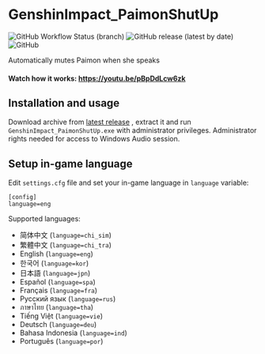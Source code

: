 # GenshinImpact_PaimonShutUp

![GitHub Workflow Status (branch)](https://img.shields.io/github/workflow/status/tmarenko/GenshinImpact_PaimonShutUp/Build%20App/main)
![GitHub release (latest by date)](https://img.shields.io/github/downloads/tmarenko/GenshinImpact_PaimonShutUp/total)
![GitHub](https://img.shields.io/github/license/tmarenko/GenshinImpact_PaimonShutUp)

Automatically mutes Paimon when she speaks

#### Watch how it works: https://youtu.be/pBpDdLcw6zk

## Installation and usage

Download archive from
[latest release](https://github.com/tmarenko/GenshinImpact_PaimonShutUp/releases)
, extract it and run `GenshinImpact_PaimonShutUp.exe` with administrator privileges. 
Administrator rights needed for access to Windows Audio session.

## Setup in-game language

Edit `settings.cfg` file and set your in-game language in `language` variable:

```buildoutcfg
[config]
language=eng
```

Supported languages:
* 简体中文 (`language=chi_sim`)
* 繁體中文 (`language=chi_tra`)
* English (`language=eng`)
* 한국어 (`language=kor`)
* 日本語 (`language=jpn`)
* Español (`language=spa`)
* Français (`language=fra`)
* Русский язык (`language=rus`)
* ภาษาไทย (`language=tha`)
* Tiếng Việt (`language=vie`)
* Deutsch (`language=deu`)
* Bahasa Indonesia (`language=ind`)
* Português (`language=por`)
